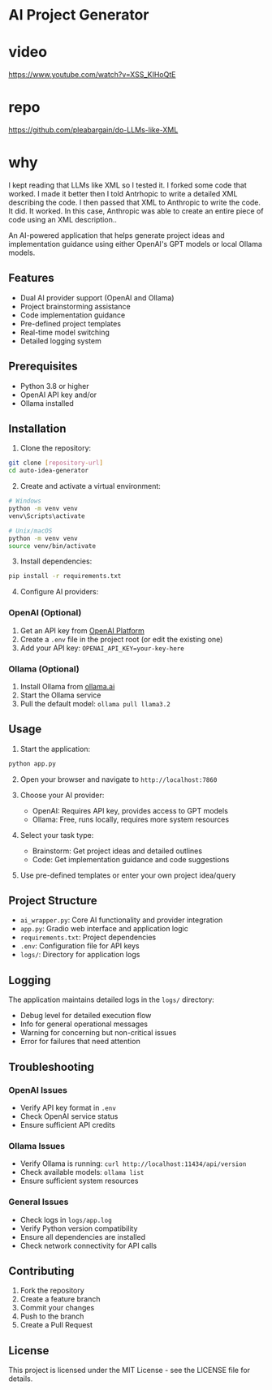 # AI Project Generator


# video
https://www.youtube.com/watch?v=XSS_KIHoQtE

# repo
https://github.com/pleabargain/do-LLMs-like-XML

# why

I kept reading that LLMs like XML so I tested it. I forked some code that worked. I made it better then I told Antrhopic to write a detailed XML describing the code. I then passed that XML to Anthropic to write the code. It did. It worked. In this case, Anthropic was able to create an entire piece of code using an XML description..

An AI-powered application that helps generate project ideas and implementation guidance using either OpenAI's GPT models or local Ollama models.

## Features

- Dual AI provider support (OpenAI and Ollama)
- Project brainstorming assistance
- Code implementation guidance
- Pre-defined project templates
- Real-time model switching
- Detailed logging system

## Prerequisites

- Python 3.8 or higher
- OpenAI API key 
and/or
- Ollama installed

## Installation

1. Clone the repository:
```bash
git clone [repository-url]
cd auto-idea-generator
```

2. Create and activate a virtual environment:
```bash
# Windows
python -m venv venv
venv\Scripts\activate

# Unix/macOS
python -m venv venv
source venv/bin/activate
```

3. Install dependencies:
```bash
pip install -r requirements.txt
```

4. Configure AI providers:

### OpenAI (Optional)
1. Get an API key from [OpenAI Platform](https://platform.openai.com)
2. Create a `.env` file in the project root (or edit the existing one)
3. Add your API key: `OPENAI_API_KEY=your-key-here`

### Ollama (Optional)
1. Install Ollama from [ollama.ai](https://ollama.ai)
2. Start the Ollama service
3. Pull the default model: `ollama pull llama3.2`

## Usage

1. Start the application:
```bash
python app.py
```

2. Open your browser and navigate to `http://localhost:7860`

3. Choose your AI provider:
   - OpenAI: Requires API key, provides access to GPT models
   - Ollama: Free, runs locally, requires more system resources

4. Select your task type:
   - Brainstorm: Get project ideas and detailed outlines
   - Code: Get implementation guidance and code suggestions

5. Use pre-defined templates or enter your own project idea/query

## Project Structure

- `ai_wrapper.py`: Core AI functionality and provider integration
- `app.py`: Gradio web interface and application logic
- `requirements.txt`: Project dependencies
- `.env`: Configuration file for API keys
- `logs/`: Directory for application logs

## Logging

The application maintains detailed logs in the `logs/` directory:
- Debug level for detailed execution flow
- Info for general operational messages
- Warning for concerning but non-critical issues
- Error for failures that need attention

## Troubleshooting

### OpenAI Issues
- Verify API key format in `.env`
- Check OpenAI service status
- Ensure sufficient API credits

### Ollama Issues
- Verify Ollama is running: `curl http://localhost:11434/api/version`
- Check available models: `ollama list`
- Ensure sufficient system resources

### General Issues
- Check logs in `logs/app.log`
- Verify Python version compatibility
- Ensure all dependencies are installed
- Check network connectivity for API calls

## Contributing

1. Fork the repository
2. Create a feature branch
3. Commit your changes
4. Push to the branch
5. Create a Pull Request

## License

This project is licensed under the MIT License - see the LICENSE file for details.
